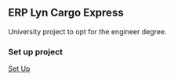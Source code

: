## ERP Lyn Cargo Express

University project to opt for the engineer degree. 

### Set up project

[Set Up](setUp.md)


